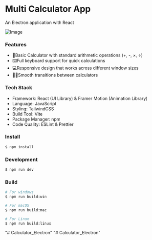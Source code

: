# Multi Calculator App

An Electron application with React

![Image](https://github.com/user-attachments/assets/5fa3e6a6-3175-496e-ac15-4e1a9e5a1695)

### Features
- 📱Basic Calculator with standard arithmetic operations (+, -, ×, ÷)
- ⌨️Full keyboard support for quick calculations
- 💻Responsive design that works across different window sizes
- 👍🏻Smooth transitions between calculators

### Tech Stack
- Framework: React (UI Library) & Framer Motion (Animation Library)
- Language: JavaScript
- Styling: TailwindCSS
- Build Tool: Vite
- Package Manager: npm
- Code Quality: ESLint & Prettier

### Install

```bash
$ npm install
```

### Development

```bash
$ npm run dev
```

### Build

```bash
# For windows
$ npm run build:win

# For macOS
$ npm run build:mac

# For Linux
$ npm run build:linux
```
"# Calculator_Electron" 
"# Calculator_Electron" 
